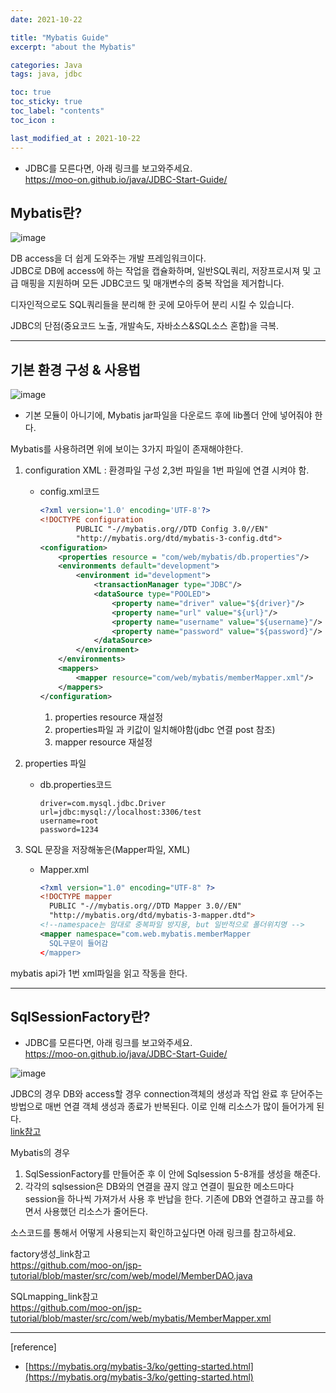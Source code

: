 ```yaml
---
date: 2021-10-22

title: "Mybatis Guide"
excerpt: "about the Mybatis"

categories: Java
tags: java, jdbc

toc: true  
toc_sticky: true
toc_label: "contents"
toc_icon : 

last_modified_at : 2021-10-22
---
```


* JDBC를 모른다면, 아래 링크를 보고와주세요.  
<https://moo-on.github.io/java/JDBC-Start-Guide/>


## Mybatis란?
![image](https://user-images.githubusercontent.com/70089259/138476296-ad67fba4-a5d7-4074-a18e-af02c5248898.png)

DB access을 더 쉽게 도와주는 개발 프레임워크이다.  
JDBC로 DB에 access에 하는 작업을 캡슐화하며, 일반SQL쿼리, 저장프로시져 및 고급 매핑을 지원하며 모든 JDBC코드 및 매개변수의 중복 작업을 제거합니다.  

디자인적으로도 SQL쿼리들을 분리해 한 곳에 모아두어 분리 시킬 수 있습니다.

JDBC의 단점(중요코드 노출, 개발속도, 자바소스&SQL소스 혼합)을 극복.  


---

## 기본 환경 구성 & 사용법 

![image](https://user-images.githubusercontent.com/70089259/138473652-23875d3d-0d61-46f3-a40e-4388b6504a3b.png)

* 기본 모듈이 아니기에, Mybatis jar파일을 다운로드 후에 lib폴더 안에 넣어줘야 한다.

Mybatis를 사용하려면 위에 보이는 3가지 파일이 존재해야한다.

1. configuration XML : 환경파일 구성 2,3번 파일을 1번 파일에 연결 시켜야 함. 
    - config.xml코드
        
        ```xml
        <?xml version='1.0' encoding='UTF-8'?>
        <!DOCTYPE configuration
                PUBLIC "-//mybatis.org//DTD Config 3.0//EN"
                "http://mybatis.org/dtd/mybatis-3-config.dtd">
        <configuration>
            <properties resource = "com/web/mybatis/db.properties"/>
            <environments default="development">
                <environment id="development">
                    <transactionManager type="JDBC"/>
                    <dataSource type="POOLED">
                        <property name="driver" value="${driver}"/>
                        <property name="url" value="${url}"/>
                        <property name="username" value="${username}"/>
                        <property name="password" value="${password}"/>
                    </dataSource>
                </environment>
            </environments>
            <mappers>
                <mapper resource="com/web/mybatis/memberMapper.xml"/>
            </mappers>
        </configuration>
        ```
        
        1. properties resource 재설정
        2. properties파일 과 키값이 일치해야함(jdbc 연결 post 참조)
        3. mapper resource 재설정
          
2. properties 파일
    - db.properties코드
        
        ```
        driver=com.mysql.jdbc.Driver
        url=jdbc:mysql://localhost:3306/test
        username=root
        password=1234
        ```
        
3. SQL 문장을 저장해놓은(Mapper파일, XML)
    - Mapper.xml
        
        ```xml
        <?xml version="1.0" encoding="UTF-8" ?>
        <!DOCTYPE mapper
          PUBLIC "-//mybatis.org//DTD Mapper 3.0//EN"
          "http://mybatis.org/dtd/mybatis-3-mapper.dtd">
        <!--namespace는 맘대로 중복파일 방지용, but 일반적으로 폴더위치명 -->
        <mapper namespace="com.web.mybatis.memberMapper
          SQL구문이 들어감
        </mapper>
        ```
        

 mybatis api가 1번 xml파일을 읽고 작동을 한다.

---

## SqlSessionFactory란?  
* JDBC를 모른다면, 아래 링크를 보고와주세요.  
<https://moo-on.github.io/java/JDBC-Start-Guide/>

![image](https://user-images.githubusercontent.com/70089259/138480692-407a2a64-ef30-4662-936a-8ab480df8063.png)

JDBC의 경우 DB와 access할 경우 connection객체의 생성과 작업 완료 후 닫어주는 방법으로 매번 연결 객체 생성과 종료가 반복된다. 이로 인해 리소스가 많이 들어가게 된다.  
[link참고](https://github.com/moo-on/jsp-tutorial/blob/MVC4/src/com/web/model/MemberDAO.java)


Mybatis의 경우 
1. SqlSessionFactory를 만들어준 후 이 안에 Sqlsession 5-8개를 생성을 해준다. 
2. 각각의 sqlsession은 DB와의 연결을 끊지 않고 연결이 필요한 메소드마다 session을 하나씩 가져가서 사용 후 반납을 한다. 기존에 DB와 연결하고 끊고를 하면서 사용했던 리소스가 줄어든다.


소스코드를 통해서 어떻게 사용되는지 확인하고싶다면 아래 링크를 참고하세요. 

factory생성_link참고  
<https://github.com/moo-on/jsp-tutorial/blob/master/src/com/web/model/MemberDAO.java>

SQLmapping_link참고  
<https://github.com/moo-on/jsp-tutorial/blob/master/src/com/web/mybatis/MemberMapper.xml>

 
---
[reference]  
- [https://mybatis.org/mybatis-3/ko/getting-started.html](https://mybatis.org/mybatis-3/ko/getting-started.html)